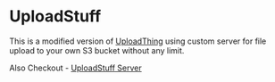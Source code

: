 # UploadStuff

This is a modified version of [UploadThing](https://github.com/pingdotgg/uploadthing) using custom server for file upload to your own S3 bucket without any limit.

Also Checkout - [UploadStuff Server](https://github.com/fero1xd/uploadstuff-server)
